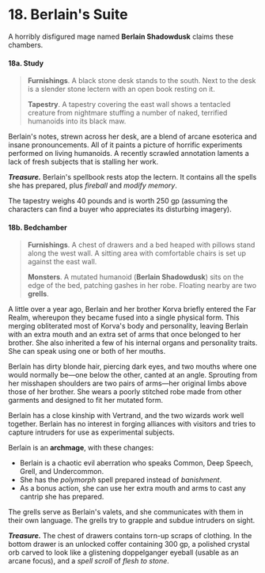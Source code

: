 # 18. Berlain's Suite

A horribly disfigured mage named **Berlain Shadowdusk** claims these chambers.

#### 18a. Study

>**Furnishings**. A black stone desk stands to the south. Next to the desk is a slender stone lectern with an open book resting on it.
>
>**Tapestry**. A tapestry covering the east wall shows a tentacled creature from nightmare stuffing a number of naked, terrified humanoids into its black maw.
>

Berlain's notes, strewn across her desk, are a blend of arcane esoterica and insane pronouncements. All of it paints a picture of horrific experiments performed on living humanoids. A recently scrawled annotation laments a lack of fresh subjects that is stalling her work.

***Treasure.*** Berlain's spellbook rests atop the lectern. It contains all the spells she has prepared, plus *fireball* and *modify memory*.

The tapestry weighs 40 pounds and is worth 250 gp (assuming the characters can find a buyer who appreciates its disturbing imagery).

#### 18b. Bedchamber

>**Furnishings**. A chest of drawers and a bed heaped with pillows stand along the west wall. A sitting area with comfortable chairs is set up against the east wall.
>
>**Monsters**. A mutated humanoid (**Berlain Shadowdusk**) sits on the edge of the bed, patching gashes in her robe. Floating nearby are two **grells**.
>

A little over a year ago, Berlain and her brother Korva briefly entered the Far Realm, whereupon they became fused into a single physical form. This merging obliterated most of Korva's body and personality, leaving Berlain with an extra mouth and an extra set of arms that once belonged to her brother. She also inherited a few of his internal organs and personality traits. She can speak using one or both of her mouths.

Berlain has dirty blonde hair, piercing dark eyes, and two mouths where one would normally be—one below the other, canted at an angle. Sprouting from her misshapen shoulders are two pairs of arms—her original limbs above those of her brother. She wears a poorly stitched robe made from other garments and designed to fit her mutated form.

Berlain has a close kinship with Vertrand, and the two wizards work well together. Berlain has no interest in forging alliances with visitors and tries to capture intruders for use as experimental subjects.

Berlain is an **archmage**, with these changes:

- Berlain is a chaotic evil aberration who speaks Common, Deep Speech, Grell, and Undercommon.
- She has the *polymorph* spell prepared instead of *banishment*.
- As a bonus action, she can use her extra mouth and arms to cast any cantrip she has prepared.

The grells serve as Berlain's valets, and she communicates with them in their own language. The grells try to grapple and subdue intruders on sight.

***Treasure.*** The chest of drawers contains torn-up scraps of clothing. In the bottom drawer is an unlocked coffer containing 300 gp, a polished crystal orb carved to look like a glistening doppelganger eyeball (usable as an arcane focus), and a *spell scroll* of *flesh to stone*.